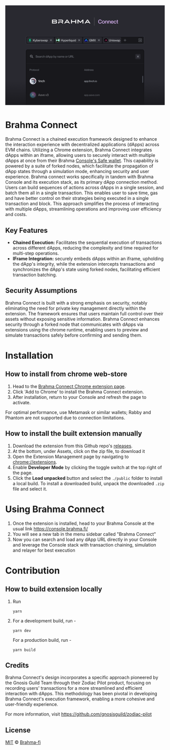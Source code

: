 # <h1 align="center"> ![Brahma Connect](./public/brahma_connect.webp) </h1>

# Brahma Connect

Brahma Connect is a chained execution framework designed to enhance the interaction experience with decentralized applications (dApps) across EVM chains. Utilizing a Chrome extension, Brahma Connect integrates dApps within an iframe, allowing users to securely interact with multiple dApps at once from their Brahma [Console's Safe wallet](https://www.brahma.fi/). This capability is powered by a suite of forked nodes, which facilitate the propagation of dApp states through a simulation mode, enhancing security and user experience. Brahma connect works specifically in tandem with Brahma Console and its execution stack, as its primary dApp connection method.
Users can build sequences of actions across dApps in a single session, and batch them all in a single transaction. This enables user to save time, gas and have better control on their strategies being executed in a single transaction and block.
This approach simplifies the process of interacting with multiple dApps, streamlining operations and improving user efficiency and costs.

## Key Features

- **Chained Execution:** Facilitates the sequential execution of transactions across different dApps, reducing the complexity and time required for multi-step operations.
- **IFrame Integration:** securely embeds dApps within an iframe, upholding the dApp's integrity, while the extension intercepts transactions and synchronizes the dApp's state using forked nodes, facilitating efficient transaction batching.

## Security Assumptions

Brahma Connect is built with a strong emphasis on security, notably eliminating the need for private key management directly within the extension. The framework ensures that users maintain full control over their assets without exposing sensitive information. Brahma Connect enhances security through a forked node that communicates with dApps via extensions using the chrome runtime, enabling users to preview and simulate transactions safely before confirming and sending them.

# Installation

## How to install from chrome web-store

1. Head to the [Brahma Connect Chrome extension page](https://chromewebstore.google.com/detail/brahma-connect/dpojflnceofkedcemfannifplmhaloma).
2. Click 'Add to Chrome' to install the Brahma Connect extension.
3. After installation, return to your Console and refresh the page to activate.

For optimal performance, use Metamask or similar wallets; Rabby and Phantom are not supported due to connection limitations.

## How to install the built extension manually

1. Download the extension from this Github repo's [releases](https://github.com/Brahma-fi/brahma-connect/releases).
2. At the bottom, under Assets, click on the zip file, to download it
3. Open the Extension Management page by navigating to [chrome://extensions](chrome://extensions).
4. Enable **Developer Mode** by clicking the toggle switch at the top right of the page.
5. Click the **Load unpacked** button and select the `./public` folder to install a local build. To install a downloaded build, unpack the downloaded `.zip` file and select it.

# Using Brahma Connect

1. Once the extension is installed, head to your Brahma Console at the usual link https://console.brahma.fi/
2. You will see a new tab in the menu sidebar called "Brahma Connect"
3. Now you can search and load any dApp URL directly in your Console and leverage the Console stack with transaction chaining, simulation and relayer for best execution

# Contribution

## How to build extension locally

1. Run
   ```
   yarn
   ```
2. For a development build, run -
   ```
   yarn dev
   ```
   For a production build, run -
   ```
   yarn build
   ```

## Credits

Brahma Connect's design incorporates a specific approach pioneered by the Gnosis Guild Team through their Zodiac Pilot product, focusing on recording users' transactions for a more streamlined and efficient interaction with dApps. This methodology has been pivotal in developing Brahma Connect's execution framework, enabling a more cohesive and user-friendly experience.

For more information, visit https://github.com/gnosisguild/zodiac-pilot

## License

[MIT](LICENSE) © [Brahma-fi](https://github.com/Brahma-fi)
